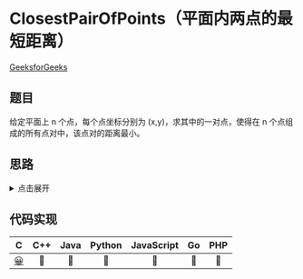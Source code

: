 # ClosestPairOfPoints（平面内两点的最短距离）
[GeeksforGeeks](https://www.geeksforgeeks.org/closest-pair-of-points-using-divide-and-conquer-algorithm/)

## 题目
给定平面上 n 个点，每个点坐标分别为 (x,y)，求其中的一对点，使得在 n 个点组成的所有点对中，该点对的距离最小。

## 思路
<details>
<summary>点击展开</summary>

1. 将所有点按照横坐标排序，取中间的点，将平面分成左右两部分，时间复杂度 O(nlogn);

2. 左边区域点对的最短距离为 dl，右边区域点对的最短距离为 dr, d = min(dl, dr);

3. 最短距离的点也能分布在左右两侧，并且横坐标在区间 [midX - d, midX + d]，纵坐标的差值小于等于 d 的区间内;

4. 过滤出位于 midX 左右两侧的目标点，并按照纵坐标大小排序，在 y1 - y2 <= d 的范围内符合要求的点不会超过 6 个；

5. 在一侧 d x d 的范围内，不能存在两个点的距离小于 d，否则在同一侧，d 的就不是最短距离了；

6. 如果一个点与另一个点的距离小于等于 d，在 d x d 的范围内会构成一个 1/4 半径等于 d 圆型，面积：`(d^2 * π)/4 = π*d^2/16`;

7. d x d 的区域可能存在 16/π ≈ 5.1 个这样的区域，所以符合条件的点不会超过 6 个；

8. 比较 d 和两侧区域最短距离，取最小值对应的点对即为目标解。
</details>

## 代码实现
| C | C++ | Java | Python | JavaScript | Go | PHP |
| :--: | :--: | :--: | :--: | :--: | :--: | :--: |
| [😀](./ClosestPairOfPoints.c) | 🤔 | 🤔 | 🤔 | 🤔 | 🤔 | 🤔 |

